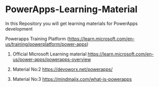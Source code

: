 # PowerApps-Learning-Material
In this Repository you will get learning materials for PowerApps development

Powerapps Training Platform (https://learn.microsoft.com/en-us/training/powerplatform/power-apps)

1. Official Microsoft Learning material
     https://learn.microsoft.com/en-us/power-apps/powerapps-overview

2. Material No:2
     https://devoworx.net/powerapps/
     
3. Material No:3
     https://mindmajix.com/what-is-powerapps


